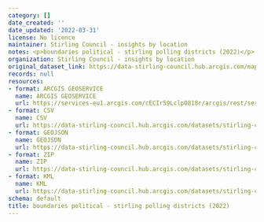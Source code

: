 ```yaml
---
category: []
date_created: ''
date_updated: '2022-03-31'
license: No licence
maintainer: Stirling Council - insights by location
notes: <p>boundaries political - stirling polling districts (2022)</p>
organization: Stirling Council - insights by location
original_dataset_link: https://data-stirling-council.hub.arcgis.com/maps/stirling-council::boundaries-political-stirling-polling-districts-2022
records: null
resources:
- format: ARCGIS GEOSERVICE
  name: ARCGIS GEOSERVICE
  url: https://services-eu1.arcgis.com/cECIr59LclpO818r/arcgis/rest/services/Stirling_Council_Polling_Districts_2022/FeatureServer/0
- format: CSV
  name: CSV
  url: https://data-stirling-council.hub.arcgis.com/datasets/stirling-council::boundaries-political-stirling-polling-districts-2022.csv?outSR=%7B%22latestWkid%22%3A27700%2C%22wkid%22%3A27700%7D
- format: GEOJSON
  name: GEOJSON
  url: https://data-stirling-council.hub.arcgis.com/datasets/stirling-council::boundaries-political-stirling-polling-districts-2022.geojson?outSR=%7B%22latestWkid%22%3A27700%2C%22wkid%22%3A27700%7D
- format: ZIP
  name: ZIP
  url: https://data-stirling-council.hub.arcgis.com/datasets/stirling-council::boundaries-political-stirling-polling-districts-2022.zip?outSR=%7B%22latestWkid%22%3A27700%2C%22wkid%22%3A27700%7D
- format: KML
  name: KML
  url: https://data-stirling-council.hub.arcgis.com/datasets/stirling-council::boundaries-political-stirling-polling-districts-2022.kml?outSR=%7B%22latestWkid%22%3A27700%2C%22wkid%22%3A27700%7D
schema: default
title: boundaries political - stirling polling districts (2022)
---
```

